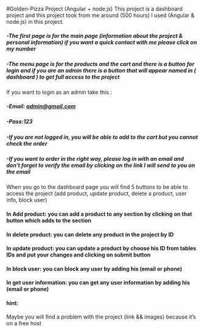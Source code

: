 #Golden-Pizza Project (Angular + node.js)
This project is a dashboard project and this project took from me around (500 hours) 
I used (Angular & node.js) in this project.

##### -The first page is for the main page (information about the project & personal information) if you want a quick contact with me please click on my number 
##### -The menu page is for the products and the cart and there is a button for login and if you are an admin there is a button that will appear named in ( dashboard ) to get full access to the project
If you want to login as an admin take this :
##### -Email: admin@gmail.com
##### -Pass:123 
##### -If you are not logged in, you will be able to add to the cart but you cannot check the order
##### -If you want to order in the right way, please log in with an email and don't forget to verify the email by clicking on the link I will send to you on the email
When you go to the dashboard page you will find 5 buttons to be able to access the project (add product, update product, delete a product, user info, block user)
#### In Add product: you can add a product to any section by clicking on that button which adds to the section
#### In delete product: you can delete any product in the project by ID
#### In update product: you can update a product by choose his ID from tables IDs and put your changes and clicking on submit button 
#### In block user: you can block any user by adding his (email or phone) 
#### In get user information: you can get any user information by adding his (email or phone)





#### hint:
Maybe you will find a problem with the project (link && images) because it’s on a free host
